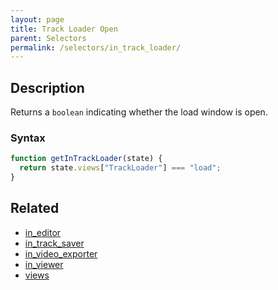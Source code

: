 ```yaml
---
layout: page
title: Track Loader Open
parent: Selectors
permalink: /selectors/in_track_loader/
---
```


## Description

Returns a `boolean` indicating whether the load window is open.

### Syntax

```js
function getInTrackLoader(state) {
  return state.views["TrackLoader"] === "load";
}
```

## Related

- [in_editor](./in_editor.md)
- [in_track_saver](./in_track_saver.md)
- [in_video_exporter](./in_video_exporter.md)
- [in_viewer](./in_viewer.md)
- [views](./views.md)
